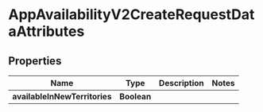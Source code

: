 

# AppAvailabilityV2CreateRequestDataAttributes


## Properties

| Name | Type | Description | Notes |
|------------ | ------------- | ------------- | -------------|
|**availableInNewTerritories** | **Boolean** |  |  |



